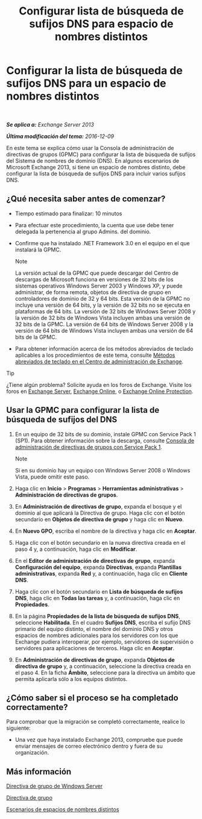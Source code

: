 ﻿---
title: 'Configurar lista de búsqueda de sufijos DNS para espacio de nombres distintos'
TOCTitle: Configurar la lista de búsqueda de sufijos DNS para un espacio de nombres distintos
ms:assetid: cfa715ac-7b69-47c3-b206-933ec2cf677b
ms:mtpsurl: https://technet.microsoft.com/es-es/library/Bb847901(v=EXCHG.150)
ms:contentKeyID: 49895924
ms.date: 04/23/2018
mtps_version: v=EXCHG.150
ms.translationtype: HT
---

# Configurar la lista de búsqueda de sufijos DNS para un espacio de nombres distintos

 

_**Se aplica a:** Exchange Server 2013_

_**Última modificación del tema:** 2016-12-09_

En este tema se explica cómo usar la Consola de administración de directivas de grupos (GPMC) para configurar la lista de búsqueda de sufijos del Sistema de nombres de dominio (DNS). En algunos escenarios de Microsoft Exchange 2013, si tiene un espacio de nombres distinto, debe configurar la lista de búsqueda de sufijos DNS para incluir varios sufijos DNS.

## ¿Qué necesita saber antes de comenzar?

  - Tiempo estimado para finalizar: 10 minutos

  - Para efectuar este procedimiento, la cuenta que use debe tener delegada la pertenencia al grupo Admins. del dominio.

  - Confirme que ha instalado .NET Framework 3.0 en el equipo en el que instalará la GPMC.
    

    > [!NOTE]
    > La versión actual de la GPMC que puede descargar del Centro de descargas de Microsoft funciona en versiones de 32 bits de los sistemas operativos Windows Server 2003&nbsp;y Windows&nbsp;XP, y puede administrar, de forma remota, objetos de directiva de grupo en controladores de dominio de 32 y 64 bits. Esta versión de la GPMC no incluye una versión de 64 bits, y la versión de 32 bits no se ejecuta en plataformas de 64 bits. La versión de 32 bits de Windows Server 2008&nbsp;y la versión de 32 bits de Windows Vista&nbsp;incluyen ambas una versión de 32 bits de la GPMC. La versión de 64 bits de Windows Server 2008&nbsp;y la versión de 64 bits de Windows Vista&nbsp;incluyen ambas una versión de 64 bits de la GPMC.



  - Para obtener información acerca de los métodos abreviados de teclado aplicables a los procedimientos de este tema, consulte [Métodos abreviados de teclado en el Centro de administración de Exchange](keyboard-shortcuts-in-the-exchange-admin-center-exchange-online-protection-help.md).


> [!TIP]
> ¿Tiene algún problema? Solicite ayuda en los foros de Exchange. Visite los foros en <A href="https://go.microsoft.com/fwlink/p/?linkid=60612">Exchange Server</A>, <A href="https://go.microsoft.com/fwlink/p/?linkid=267542">Exchange Online</A>, o <A href="https://go.microsoft.com/fwlink/p/?linkid=285351">Exchange Online Protection</A>.



## Usar la GPMC para configurar la lista de búsqueda de sufijos del DNS

1.  En un equipo de 32 bits de su dominio, instale GPMC con Service Pack 1 (SP1). Para obtener información sobre la descarga, consulte [Consola de administración de directivas de grupos con Service Pack 1](https://go.microsoft.com/fwlink/p/?linkid=100126).
    

    > [!NOTE]
    > Si en su dominio hay un equipo con Windows Server 2008&nbsp;o Windows Vista, puede omitir este paso.



2.  Haga clic en **Inicio** \> **Programas** \> **Herramientas administrativas** \> **Administración de directivas de grupos**.

3.  En **Administración de directivas de grupo**, expanda el bosque y el dominio al que aplicará la Directiva de grupo. Haga clic con el botón secundario en **Objetos de directiva de grupo** y haga clic en **Nuevo**.

4.  En **Nuevo GPO**, escriba el nombre de la directiva y haga clic en **Aceptar**.

5.  Haga clic con el botón secundario en la nueva directiva creada en el paso 4 y, a continuación, haga clic en **Modificar**.

6.  En el **Editor de administración de directivas de grupo**, expanda **Configuración del equipo**, expanda **Directivas**, expanda **Plantillas administrativas**, expanda **Red** y, a continuación, haga clic en **Cliente DNS**.

7.  Haga clic con el botón secundario en **Lista de búsqueda de sufijos DNS**, haga clic en **Todas las tareas** y, a continuación, haga clic en **Propiedades**.

8.  En la página **Propiedades de la lista de búsqueda de sufijos DNS**, seleccione **Habilitada**. En el cuadro **Sufijos DNS**, escriba el sufijo DNS primario del equipo distinto, el nombre del dominio DNS y otros espacios de nombres adicionales para los servidores con los que Exchange pudiera interoperar, por ejemplo, servidores de supervisión o servidores para aplicaciones de terceros. Haga clic en **Aceptar**.

9.  En **Administración de directivas de grupo**, expanda **Objetos de directiva de grupo** y, a continuación, seleccione la directiva creada en el paso 4. En la ficha **Ámbito**, seleccione para la directiva un ámbito que permita aplicarla sólo a los equipos distintos.

## ¿Cómo saber si el proceso se ha completado correctamente?

Para comprobar que la migración se completó correctamente, realice lo siguiente:

  - Una vez que haya instalado Exchange 2013, compruebe que puede enviar mensajes de correo electrónico dentro y fuera de su organización.

## Más información

[Directiva de grupo de Windows Server](https://go.microsoft.com/fwlink/p/?linkid=100128)

[Directiva de grupo](https://go.microsoft.com/fwlink/?linkid=268043)

[Escenarios de espacios de nombres distintos](disjoint-namespace-scenarios-exchange-2013-help.md)

